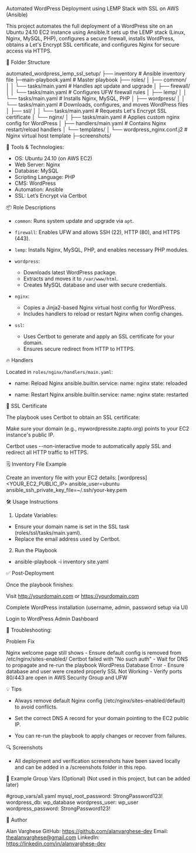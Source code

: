 Automated WordPress Deployment using LEMP Stack with SSL on AWS (Ansible)

This project automates the full deployment of a WordPress site on an Ubuntu 24.10 EC2 instance using Ansible.It sets up the LEMP stack (Linux, Nginx, MySQL, PHP), configures a secure firewall, installs WordPress, obtains a Let's Encrypt SSL certificate, and configures Nginx for secure access via HTTPS.

 📁 Folder Structure

automated_wordpress_lemp_ssl_setup/
├── inventory # Ansible inventory file
├─main-playbook.yaml # Master playbook
├── roles/
│ ├── common/
│ │ └── tasks/main.yaml # Handles apt update and upgrade
│ ├── firewall/
│ │ └── tasks/main.yaml # Configures UFW firewall rules
│ ├── lemp/
│ │ └── tasks/main.yaml # Installs Nginx, MySQL, PHP
│ ├── wordpress/
│ │ └── tasks/main.yaml # Downloads, configures, and moves WordPress files
│ ├── ssl/
│ │ └── tasks/main.yaml # Requests Let's Encrypt SSL certificate
│ └── nginx/
│ ├── tasks/main.yaml # Applies custom nginx config for WordPress
│ ├── handlers/main.yaml # Contains Nginx restart/reload handlers
│ └── templates/
│ └── wordpress_nginx.conf.j2 # Nginx virtual host template
├─screenshots/

 🧰 Tools & Technologies:

- OS: Ubuntu 24.10 (on AWS EC2)
- Web Server: Nginx
- Database: MySQL
- Scripting Language: PHP
- CMS: WordPress
- Automation: Ansible
- SSL: Let’s Encrypt via Certbot

 📦 Role Descriptions

- `common`: Runs system update and upgrade via `apt`.

- `firewall`: Enables UFW and allows SSH (22), HTTP (80), and HTTPS (443).

- `lemp`: Installs Nginx, MySQL, PHP, and enables necessary PHP modules.

- `wordpress`:
  - Downloads latest WordPress package.
  - Extracts and moves it to `/var/www/html`.
  - Creates MySQL database and user with secure credentials.

- `nginx`:
  - Copies a Jinja2-based Nginx virtual host config for WordPress.
  - Includes handlers to reload or restart Nginx when config changes.

- `ssl`:
  - Uses Certbot to generate and apply an SSL certificate for your domain.
  - Ensures secure redirect from HTTP to HTTPS.

 🔥 Handlers

Located in `roles/nginx/handlers/main.yaml`:

- name: Reload Nginx
  ansible.builtin.service:
    name: nginx
    state: reloaded

- name: Restart Nginx
  ansible.builtin.service:
    name: nginx
    state: restarted

 🔐 SSL Certificate

The playbook uses Certbot to obtain an SSL certificate:

Make sure your domain (e.g., mywordpressite.zapto.org) points to your EC2 instance's public IP.

Certbot uses --non-interactive mode to automatically apply SSL and redirect all HTTP traffic to HTTPS.

 🗒️ Inventory File Example

Create an inventory file with your EC2 details:
[wordpress]
<YOUR_EC2_PUBLIC_IP> ansible_user=ubuntu ansible_ssh_private_key_file=~/.ssh/your-key.pem

 🛠️ Usage Instructions

1.  Update Variables:
- Ensure your domain name is set in the SSL task (roles/ssl/tasks/main.yaml).
- Replace the email address used by Certbot.
2. Run the Playbook
- ansible-playbook -i inventory site.yaml

 ✅ Post-Deployment

Once the playbook finishes:

Visit http://yourdomain.com or https://yourdomain.com

Complete WordPress installation (username, admin, password setup via UI)

Login to WordPress Admin Dashboard

 🧪 Troubleshooting:

Problem                                         	Fix

Nginx welcome page still shows	        - Ensure default config is removed from /etc/nginx/sites-enabled/
Certbot failed with "No such auth"	- Wait for DNS to propagate and re-run the playbook
WordPress Database Error	        - Ensure database and user were created properly
SSL Not Working	                        - Verify ports 80/443 are open in AWS Security Group and UFW


💡 Tips

- Always remove default Nginx config (/etc/nginx/sites-enabled/default) to avoid conflicts.

- Set the correct DNS A record for your domain pointing to the EC2 public IP.

- You can re-run the playbook to apply changes or recover from failures.

 🔍 Screenshots

- All deployment and verification screenshots have been saved locally and can be added in a /screenshots folder in this repo.

📌 Example Group Vars (Optional)
(Not used in this project, but can be added later)

#group_vars/all.yaml
mysql_root_password: StrongPassword123!
wordpress_db: wp_database
wordpress_user: wp_user
wordpress_password: StrongPassword123!

 👤 Author

Alan Varghese
GitHub: https://github.com/alanvarghese-dev
Email: thealanvarghese@gmail.com
LinkedIn: https://linkedin.com/in/alanvarghese-dev



